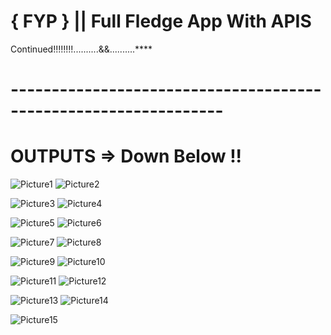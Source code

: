 # { FYP } || Full Fledge App With APIS

 Continued!!!!!!!!..........&&..........****
[]()
# ----------------------------------------------------------------
# OUTPUTS => Down Below !!


   ![Picture1](https://github.com/user-attachments/assets/0c4b8d09-266f-4315-923a-500f4da42dcf)         ![Picture2](https://github.com/user-attachments/assets/be765484-e4af-42f5-8b32-c54a2c53457d)

   ![Picture3](https://github.com/user-attachments/assets/5807452a-9430-4212-830b-4fa8b8328dc2)         ![Picture4](https://github.com/user-attachments/assets/8c293501-2f1d-4feb-b521-1fa1f95613ad)

   ![Picture5](https://github.com/user-attachments/assets/8c2876c2-c188-42b4-92c4-31b29f67cac0)         ![Picture6](https://github.com/user-attachments/assets/87dc143b-899d-4891-9ce7-f7d79cac915d)

   ![Picture7](https://github.com/user-attachments/assets/4b1e0642-76ae-43c6-8664-f5adee60fd34)         ![Picture8](https://github.com/user-attachments/assets/53463a7b-f504-4278-8f0d-d198ec1c1b10)

   ![Picture9](https://github.com/user-attachments/assets/3aa6c77f-166e-40d4-96b3-8bc522ed3daa)         ![Picture10](https://github.com/user-attachments/assets/273145a6-dc8a-4001-87cf-f97ff73e4037)

   ![Picture11](https://github.com/user-attachments/assets/a5539eb8-294e-4bc2-be7c-a04ef3675101)        ![Picture12](https://github.com/user-attachments/assets/1c98f7be-f5c7-47e9-ace9-0369e3ea70c4)

   ![Picture13](https://github.com/user-attachments/assets/2fa60b8f-ceea-4e01-b79f-fda4b92efac9)        ![Picture14](https://github.com/user-attachments/assets/902dc8ac-c1e0-4cec-b179-5f2292f5cdc6)

        
   ![Picture15](https://github.com/user-attachments/assets/af77e07a-da09-4892-bd61-8ba7f1dd4a7f)
